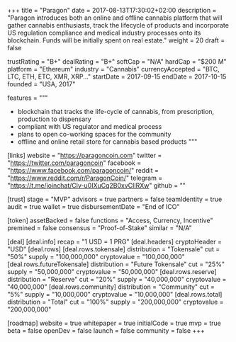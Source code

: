 +++
title = "Paragon"
date = 2017-08-13T17:30:02+02:00
description = "Paragon introduces both an online and offline cannabis platform that will gather cannabis enthusiasts, track the lifecycle of products and incorporate US regulation compliance and medical industry processes onto its blockchain. Funds will be initially spent on real estate."
weight = 20
draft = false

trustRating = "B+"
dealRating = "B+"
softCap = "N/A"
hardCap = "$200 M"
platform = "Ethereum"
industry = "Cannabis"
currencyAccepted = "BTC, LTC, ETH, ETC, XMR, XRP..."
startDate = 2017-09-15
endDate = 2017-10-15
founded = "USA, 2017"

features = """
- blockchain that tracks the life-cycle of cannabis, from prescription, production to dispensary
- compliant with US regulator and medical process
- plans to open co-working spaces for the community
- offline and online retail store for cannabis based products
"""

[links]
  website = "https://paragoncoin.com"
  twitter = "https://twitter.com/paragoncoin"
  facebook = "https://www.facebook.com/paragoncoin/"
  reddit = "https://www.reddit.com/r/ParagonCoin/"
  telegram = "https://t.me/joinchat/Clv-u0IXuCq2B0xvCIlRXw"
  github = ""

[trust]
  stage = "MVP"
  advisors = true
  partners = false
  teamIdentity = true
  audit = true
  wallet = true
  disbursementDate = "End of ICO"

[token]
  assetBacked = false
  functions = "Access, Currency, Incentive"
  premined = false
  consensus = "Proof-of-Stake"
  similar = "N/A"

[deal]
  [deal.info]
    recap = "1 USD = 1 PRG"
  [deal.headers]
    cryptoHeader = "USD"
  [deal.rows]
    [deal.rows.tokensale]
      distribution = "Tokensale"
      cut = "50%"
      supply = "100,000,000"
      cryptovalue = "100,000,000"
    [deal.rows.futureTokensale]
      distribution = "Future Tokensale"
      cut = "25%"
      supply = "50,000,000"
      cryptovalue = "50,000,000"
    [deal.rows.reserve]
      distribution = "Reserve"
      cut = "20%"
      supply = "40,000,000"
      cryptovalue = "40,000,000"
    [deal.rows.community]
      distribution = "Community"
      cut = "5%"
      supply = "10,000,000"
      cryptovalue = "10,000,000"
    [deal.rows.total]
      distribution = "Total"
      cut = "100%"
      supply = "200,000,000"
      cryptovalue = "200,000,000"

[roadmap]
  website = true
  whitepaper = true
  initialCode = true
  mvp = true
  beta = false
  openDev = false
  launch = false
  community = false
+++
